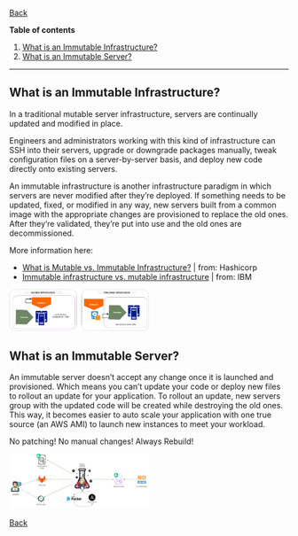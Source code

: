 [Back](/learn/iac/README.md)

**Table of contents**
1. [What is an Immutable Infrastructure?](#what-is-an-immutable-infrastructure)
2. [What is an Immutable Server?](#what-is-an-immutable-server)

-----------------

## What is an Immutable Infrastructure?

In a traditional mutable server infrastructure, servers are continually updated and modified in place.

Engineers and administrators working with this kind of infrastructure can SSH into their servers, upgrade or downgrade packages manually, tweak configuration files on a server-by-server basis, and deploy new code directly onto existing servers.


An immutable infrastructure is another infrastructure paradigm in which servers are never modified after they’re deployed. If something needs to be updated, fixed, or modified in any way, new servers built from a common image with the appropriate changes are provisioned to replace the old ones. After they’re validated, they’re put into use and the old ones are decommissioned.

More information here:
* [What is Mutable vs. Immutable Infrastructure?](https://www.hashicorp.com/resources/what-is-mutable-vs-immutable-infrastructure) | from: Hashicorp
* [Immutable infrastructure vs. mutable infrastructure](https://www.ibm.com/cloud/learn/infrastructure-as-code#toc-immutable--RxgHAJ5m) | from: IBM

<img src="/learn/iac/data/immutable-infrastructure-vs-mutable-infrastructure.png" width="50%" />



## What is an Immutable Server?

An immutable server doesn’t accept any change once it is launched and provisioned. Which means you can’t update your code or deploy new files to rollout an update for your application. To rollout an update, new servers group with the updated code will be created while destroying the old ones. This way, it becomes easier to auto scale your application with one true source (an AWS AMI) to launch new instances to meet your workload.

No patching! No manual changes! Always Rebuild!

<img src="/learn/iac/data/immutable-server.png" width="50%" />

[Back](/learn/iac/README.md)